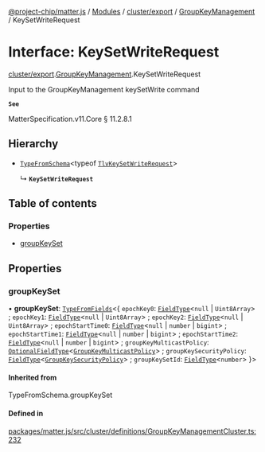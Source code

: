 [@project-chip/matter.js](../README.md) / [Modules](../modules.md) / [cluster/export](../modules/cluster_export.md) / [GroupKeyManagement](../modules/cluster_export.GroupKeyManagement.md) / KeySetWriteRequest

# Interface: KeySetWriteRequest

[cluster/export](../modules/cluster_export.md).[GroupKeyManagement](../modules/cluster_export.GroupKeyManagement.md).KeySetWriteRequest

Input to the GroupKeyManagement keySetWrite command

**`See`**

MatterSpecification.v11.Core § 11.2.8.1

## Hierarchy

- [`TypeFromSchema`](../modules/tlv_export.md#typefromschema)\<typeof [`TlvKeySetWriteRequest`](../modules/cluster_export.GroupKeyManagement.md#tlvkeysetwriterequest)\>

  ↳ **`KeySetWriteRequest`**

## Table of contents

### Properties

- [groupKeySet](cluster_export.GroupKeyManagement.KeySetWriteRequest.md#groupkeyset)

## Properties

### groupKeySet

• **groupKeySet**: [`TypeFromFields`](../modules/tlv_export.md#typefromfields)\<\{ `epochKey0`: [`FieldType`](tlv_export.FieldType.md)\<``null`` \| `Uint8Array`\> ; `epochKey1`: [`FieldType`](tlv_export.FieldType.md)\<``null`` \| `Uint8Array`\> ; `epochKey2`: [`FieldType`](tlv_export.FieldType.md)\<``null`` \| `Uint8Array`\> ; `epochStartTime0`: [`FieldType`](tlv_export.FieldType.md)\<``null`` \| `number` \| `bigint`\> ; `epochStartTime1`: [`FieldType`](tlv_export.FieldType.md)\<``null`` \| `number` \| `bigint`\> ; `epochStartTime2`: [`FieldType`](tlv_export.FieldType.md)\<``null`` \| `number` \| `bigint`\> ; `groupKeyMulticastPolicy`: [`OptionalFieldType`](tlv_export.OptionalFieldType.md)\<[`GroupKeyMulticastPolicy`](../enums/cluster_export.GroupKeyManagement.GroupKeyMulticastPolicy.md)\> ; `groupKeySecurityPolicy`: [`FieldType`](tlv_export.FieldType.md)\<[`GroupKeySecurityPolicy`](../enums/cluster_export.GroupKeyManagement.GroupKeySecurityPolicy.md)\> ; `groupKeySetId`: [`FieldType`](tlv_export.FieldType.md)\<`number`\>  }\>

#### Inherited from

TypeFromSchema.groupKeySet

#### Defined in

[packages/matter.js/src/cluster/definitions/GroupKeyManagementCluster.ts:232](https://github.com/project-chip/matter.js/blob/0c058ae17fdba4c0b89b8b13c309011d51782299/packages/matter.js/src/cluster/definitions/GroupKeyManagementCluster.ts#L232)

